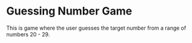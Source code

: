 # Guessing Number Game
 This is game where the user guesses the target number from a range of numbers 20 - 29.
